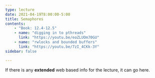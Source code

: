 ```yaml
---
type: lecture
date: 2021-04-19T8:00:00-5:00
title: Semaphores
contents:
    - "Book: 12.4-12.5"
    - name: "digging in to pthreads"
      link: "https://youtu.be/eoZLUOm70GU"
    - name: "rwlocks and bounded buffers"
      link: "https://youtu.be/7zI_4CKk-3Y"
sidebar: false

---
```


If there is any **extended** web based info for the lecture, it can go here.
